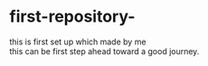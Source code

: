 # first-repository-
this is first set up which made by me
<br>
this can be first step ahead toward a good journey.
